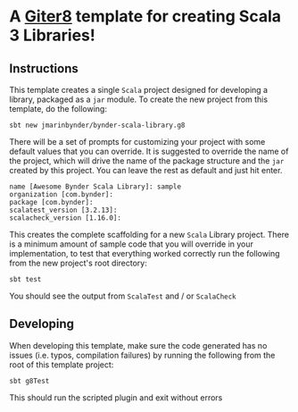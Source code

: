 # A [Giter8][g8] template for creating Scala 3 Libraries!

## Instructions

This template creates a single `Scala` project designed for developing a library, packaged as a `jar` module. To create the new project from this template, do the following:

```shell
sbt new jmarinbynder/bynder-scala-library.g8
```

There will be a set of prompts for customizing your project with some default values that you can override. It is suggested to override the name of the project, which will drive the name of the package structure and the `jar` created by this project. You can leave the rest as default and just hit enter.

```shell
name [Awesome Bynder Scala Library]: sample
organization [com.bynder]:
package [com.bynder]: 
scalatest_version [3.2.13]:
scalacheck_version [1.16.0]:
```

This creates the complete scaffolding for a new `Scala` Library project. There is a minimum amount of sample code that you will override in your implementation, to test that everything worked correctly run the following from the new project's root directory:

```shell
sbt test
```

You should see the output from `ScalaTest` and / or `ScalaCheck`


[g8]: http://www.foundweekends.org/giter8/

## Developing

When developing this template, make sure the code generated has no issues (i.e. typos, compilation failures) by running the following from the root of this template project:

```shell
sbt g8Test
```

This should run the scripted plugin and exit without errors
